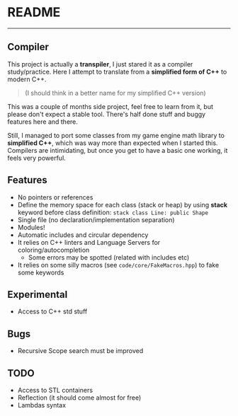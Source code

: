 # README
---
## Compiler

This project is actually a **transpiler**, I just stared it as a compiler study/practice. Here I attempt to translate from a **simplified form of C++** to modern C++.

> (I should think in a better name for my simplified C++ version)

This was a couple of months side project, feel free to learn from it, but please don't expect a stable tool. There's half done stuff and buggy features here and there.

Still, I managed to port some classes from my game engine math library to **simplified C++**, which was way more than expected when I started this. Compilers are intimidating, but once you get to have a basic one working, it feels very powerful.

## Features

- No pointers or references
- Define the memory space for each class (stack or heap) by using **stack** keyword before class definition: `stack class Line: public Shape`
- Single file (no declaration/implementation separation)
- Modules!
- Automatic includes and circular dependency
- It relies on C++ linters and Language Servers for coloring/autocompletion
  - Some errors may be spotted (related with includes etc)
- It relies on some silly macros (see `code/core/FakeMacros.hpp`) to fake some keywords

## Experimental

  - Access to C++ std stuff

## Bugs

- Recursive Scope search must be improved 

## TODO

- Access to STL containers
- Reflection (it should come almost for free)
- Lambdas syntax
